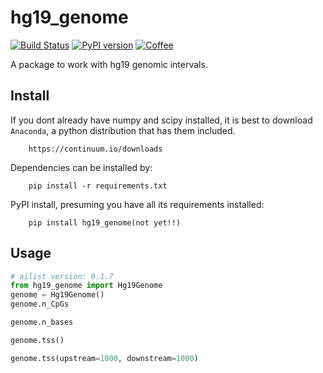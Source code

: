 # hg19_genome

[![Build Status](https://travis-ci.org/kylessmith/hg19_genome.svg?branch=master)](https://travis-ci.org/kylessmith/hg19_genome) [![PyPI version](https://badge.fury.io/py/hg19_genome.svg)](https://badge.fury.io/py/hg19_genome)
[![Coffee](https://img.shields.io/badge/-buy_me_a%C2%A0coffee-gray?logo=buy-me-a-coffee&color=ff69b4)](https://www.buymeacoffee.com/kylessmith)

A package to work with hg19 genomic intervals.


## Install

If you dont already have numpy and scipy installed, it is best to download
`Anaconda`, a python distribution that has them included.  
```
    https://continuum.io/downloads
```

Dependencies can be installed by:

```
    pip install -r requirements.txt
```

PyPI install, presuming you have all its requirements installed:
```
    pip install hg19_genome(not yet!!)
```

## Usage

```python
# ailist version: 0.1.7
from hg19_genome import Hg19Genome
genome = Hg19Genome()
genome.n_CpGs

genome.n_bases

genome.tss()

genome.tss(upstream=1000, downstream=1000)

```

